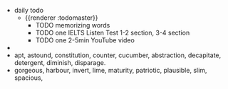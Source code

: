 - daily todo
	- {{renderer :todomaster}}
		- TODO memorizing words
		- TODO one IELTS Listen Test 1-2 section, 3-4 section
		- TODO one 2-5min YouTube video
-
- apt, astound, constitution, counter, cucumber, abstraction, decapitate, detergent, diminish, disparage.
- gorgeous, harbour, invert, lime, maturity, patriotic, plausible, slim, spacious,